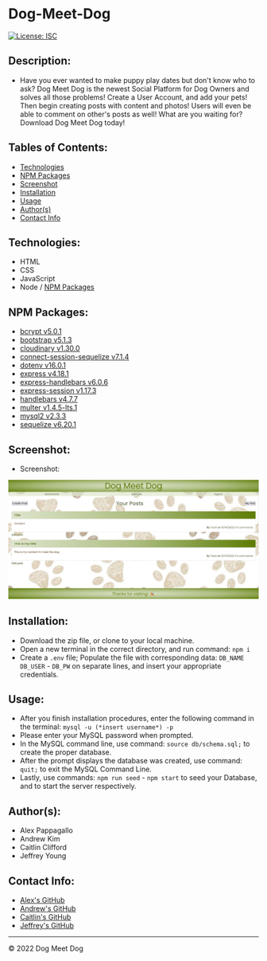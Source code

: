 # Dog-Meet-Dog

[![License: ISC](https://img.shields.io/badge/License-ISC-blue.svg)](https://opensource.org/licenses/ISC)

## Description:
* Have you ever wanted to make puppy play dates but don't know who to ask? Dog Meet Dog is the newest Social Platform for Dog Owners and solves all those problems! Create a User Account, and add your pets! Then begin creating posts with content and photos! Users will even be able to comment on other's posts as well! What are you waiting for? Download Dog Meet Dog today!

## Tables of Contents:
* [Technologies](#technologies)
* [NPM Packages](#npm-packages)
* [Screenshot](#screenshot)
* [Installation](#installation)
* [Usage](#usage)
* [Author(s)](#authors)
* [Contact Info](#contact-info)

## Technologies:
* HTML
* CSS
* JavaScript
* Node / [NPM Packages](#npm-packages)

## NPM Packages:
* [bcrypt v5.0.1](https://www.npmjs.com/package/bcrypt)
* [bootstrap v5.1.3](https://www.npmjs.com/package/bootstrap)
* [cloudinary v1.30.0](https://www.npmjs.com/package/cloudinary)
* [connect-session-sequelize v7.1.4](https://www.npmjs.com/package/connect-session-sequelize)
* [dotenv v16.0.1](https://www.npmjs.com/package/dotenv)
* [express v4.18.1](https://www.npmjs.com/package/express)
* [express-handlebars v6.0.6](https://www.npmjs.com/package/express-handlebars)
* [express-session v1.17.3](https://www.npmjs.com/package/express-session)
* [handlebars v4.7.7](https://www.npmjs.com/package/handlebars)
* [multer v1.4.5-lts.1](https://www.npmjs.com/package/multer)
* [mysql2 v2.3.3](https://www.npmjs.com/package/mysql2)
* [sequelize v6.20.1](https://www.npmjs.com/package/sequelize)

## Screenshot:
* Screenshot:

![This is the home page for the Dog Meet Dog Application!](/public/images/screenshot.jpg)


## Installation:
* Download the zip file, or clone to your local machine.
* Open a new terminal in the correct directory, and run command: `npm i`
* Create a `.env` file; Populate the file with corresponding data: `DB_NAME` `DB_USER` - `DB_PW`  on separate lines, and insert your appropriate credentials.

## Usage:
* After you finish installation procedures, enter the following command in the terminal: `mysql -u (*insert username*) -p`
* Please enter your MySQL password when prompted.
* In the MySQL command line, use command: `source db/schema.sql;` to create the proper database.
* After the prompt displays the database was created, use command: `quit;` to exit the MySQL Command Line.
* Lastly, use commands: `npm run seed` - `npm start` to seed your Database, and to start the server respectively.

## Author(s):
* Alex Pappagallo 
* Andrew Kim
* Caitlin Clifford
* Jeffrey Young

## Contact Info:
* [Alex's GitHub](https://github.com/AlexPap1)
* [Andrew's GitHub](https://github.com/AndrewKim123)
* [Caitlin's GitHub](https://github.com/cmc496)
* [Jeffrey's GitHub](https://github.com/jeffymiyoung)

---
© 2022 Dog Meet Dog